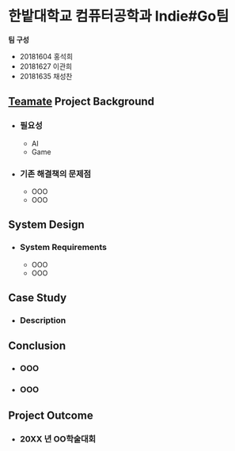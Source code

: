 # 한밭대학교 컴퓨터공학과 Indie#Go팀

**팀 구성**
- 20181604 홍석희 
- 20181627 이관희
- 20181635 채성찬

## <u>Teamate</u> Project Background
- ### 필요성
  - AI
  - Game
- ### 기존 해결책의 문제점
  - OOO
  - OOO
  
## System Design
  - ### System Requirements
    - OOO
    - OOO
    
## Case Study
  - ### Description
  
  
## Conclusion
  - ### OOO
  - ### OOO
  
## Project Outcome
- ### 20XX 년 OO학술대회 
